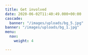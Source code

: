 ```yaml
---
title: Get involved
date: 2020-06-02T11:40:49.000+00:00
cascade:
  banner: "/images/uploads/bg_5.jpg"
banner: "/images/uploads/bg_1.jpg"
menu:
  nav:
    weight: 4

---
```

